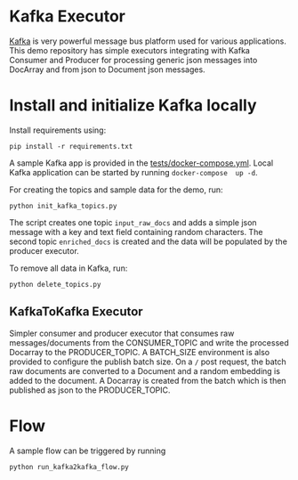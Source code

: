 # Kafka Executor
[Kafka](https://kafka.apache.org) is very powerful message bus platform used for various applications. This demo repository has simple executors integrating with 
Kafka Consumer and Producer for processing generic json messages into DocArray and from json to Document json messages.

# Install and initialize Kafka locally

Install requirements using:
```shell
pip install -r requirements.txt
```

A sample Kafka app is provided in the [tests/docker-compose.yml](tests/docker-compose.yml). Local Kafka application can be started by running `docker-compose  up -d`.

For creating the topics and sample data for the demo, run:
```shell
python init_kafka_topics.py
```

The script creates one topic `input_raw_docs` and adds a simple json message with a key and text field containing random characters. The second topic `enriched_docs` is created and the data will be populated by the producer executor.

To remove all data in Kafka, run:
```shell
python delete_topics.py
```

## KafkaToKafka Executor

Simpler consumer and producer executor that consumes raw messages/documents from the CONSUMER_TOPIC and write the processed Docarray to the PRODUCER_TOPIC. A BATCH_SIZE environment is also provided to configure the publish batch size. On a `/` post request, the batch raw documents are converted to a Document and a random embedding is added to the document. A Docarray is created from the batch which is then published as json to the PRODUCER_TOPIC.

# Flow

A sample flow can be triggered by running

```shell
python run_kafka2kafka_flow.py
```